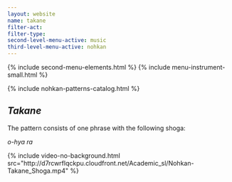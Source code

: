 ```yaml
---
layout: website
name: takane
filter-act:
filter-type:
second-level-menu-active: music
third-level-menu-active: nohkan
---
```


{% include second-menu-elements.html %}
{% include menu-instrument-small.html %}

<main class="page-content">
<div class="wrapper sidebar-contents">
  <aside class="sidebar-contents__table">
    {% include nohkan-patterns-catalog.html %}
  </aside>
  <section class="sidebar-contents__section">
  <div class="text-container">
    <h2><em>Takane</em></h2>
    <p>The pattern consists of one phrase with the following shoga:</p><p>
<em>o-hya ra</em>
</p>
{% include video-no-background.html
  src="http://d7rcwrflqckpu.cloudfront.net/Academic_sl/Nohkan-Takane_Shoga.mp4"
%}
  </div>
  </section>
  </div>
</main>
